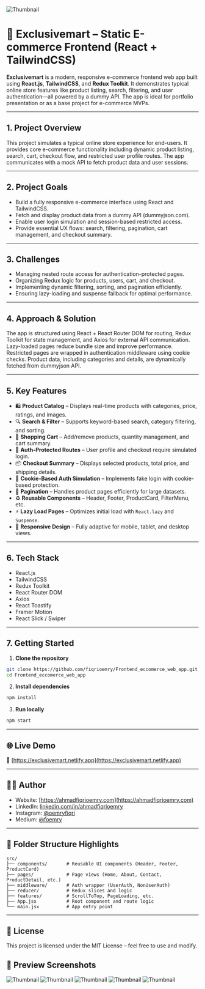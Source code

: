 ![Thumbnail](./public/thumbnail_exclusivemart.png)

# 🛒 Exclusivemart – Static E-commerce Frontend (React + TailwindCSS)

**Exclusivemart** is a modern, responsive e-commerce frontend web app built using **React.js**, **TailwindCSS**, and **Redux Toolkit**. It demonstrates typical online store features like product listing, search, filtering, and user authentication—all powered by a dummy API. The app is ideal for portfolio presentation or as a base project for e-commerce MVPs.

---

## 1. Project Overview

This project simulates a typical online store experience for end-users. It provides core e-commerce functionality including dynamic product listing, search, cart, checkout flow, and restricted user profile routes. The app communicates with a mock API to fetch product data and user sessions.

---

## 2. Project Goals

- Build a fully responsive e-commerce interface using React and TailwindCSS.
- Fetch and display product data from a dummy API (dummyjson.com).
- Enable user login simulation and session-based restricted access.
- Provide essential UX flows: search, filtering, pagination, cart management, and checkout summary.

---

## 3. Challenges

- Managing nested route access for authentication-protected pages.
- Organizing Redux logic for products, users, cart, and checkout.
- Implementing dynamic filtering, sorting, and pagination efficiently.
- Ensuring lazy-loading and suspense fallback for optimal performance.

---

## 4. Approach & Solution

The app is structured using React + React Router DOM for routing, Redux Toolkit for state management, and Axios for external API communication. Lazy-loaded pages reduce bundle size and improve performance. Restricted pages are wrapped in authentication middleware using cookie checks. Product data, including categories and details, are dynamically fetched from dummyjson API.

---

## 5. Key Features

- 🛍️ **Product Catalog** – Displays real-time products with categories, price, ratings, and images.
- 🔍 **Search & Filter** – Supports keyword-based search, category filtering, and sorting.
- 🛒 **Shopping Cart** – Add/remove products, quantity management, and cart summary.
- 🔐 **Auth-Protected Routes** – User profile and checkout require simulated login.
- 📦 **Checkout Summary** – Displays selected products, total price, and shipping details.
- 🍪 **Cookie-Based Auth Simulation** – Implements fake login with cookie-based protection.
- 🔁 **Pagination** – Handles product pages efficiently for large datasets.
- ♻️ **Reusable Components** – Header, Footer, ProductCard, FilterMenu, etc.
- ⚡ **Lazy Load Pages** – Optimizes initial load with `React.lazy` and `Suspense`.
- 📱 **Responsive Design** – Fully adaptive for mobile, tablet, and desktop views.

---

## 6. Tech Stack

- React.js
- TailwindCSS
- Redux Toolkit
- React Router DOM
- Axios
- React Toastify
- Framer Motion
- React Slick / Swiper

---

## 7. Getting Started

1. **Clone the repository**

```bash
git clone https://github.com/fiqrioemry/Frontend_eccomerce_web_app.git
cd Frontend_eccomerce_web_app
```

2. **Install dependencies**

```bash
npm install
```

3. **Run locally**

```bash
npm start
```

---

## 🌐 Live Demo

🔗 [https://exclusivemart.netlify.app](https://exclusivemart.netlify.app)

---

## 👨‍💼 Author

- Website: [https://ahmadfiqrioemry.com](https://ahmadfiqrioemry.com)
- LinkedIn: [linkedin.com/in/ahmadfiqrioemry](https://linkedin.com/in/ahmadfiqrioemry)
- Instagram: [@oemryfiqri](https://instagram.com/oemryfiqri)
- Medium: [@foemry](https://medium.com/@foemry)

---

## 📂 Folder Structure Highlights

```
src/
├── components/       # Reusable UI components (Header, Footer, ProductCard)
├── pages/            # Page views (Home, About, Contact, ProductDetail, etc.)
├── middleware/       # Auth wrapper (UserAuth, NonUserAuth)
├── reducer/          # Redux slices and logic
├── features/         # ScrollToTop, PageLoading, etc.
├── App.jsx           # Root component and route logic
└── main.jsx          # App entry point
```

---

## 📄 License

This project is licensed under the MIT License – feel free to use and modify.

## 📸 Preview Screenshots

![Thumbnail](./public/preview1.png)
![Thumbnail](./public/preview2.png)
![Thumbnail](./public/preview3.png)
![Thumbnail](./public/preview4.png)
![Thumbnail](./public/preview5.png)
